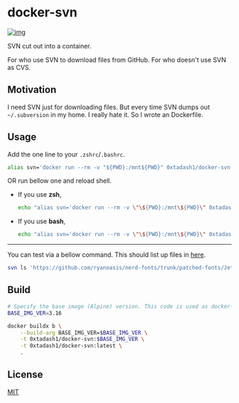 # docker-svn

[![img](https://badgen.net/docker/size/0xtadash1/docker-svn?icon=docker)](https://hub.docker.com/r/0xtadash1/docker-svn)

SVN cut out into a container.

For who use SVN to download files from GitHub.
For who doesn't use SVN as CVS.

## Motivation

I need SVN just for downloading files. But every time SVN dumps out `~/.subversion` in my home.
I really hate it. So I wrote an Dockerfile.

## Usage

Add the one line to your `.zshrc`/`.bashrc`.

```sh
alias svn='docker run --rm -v "${PWD}:/mnt${PWD}" 0xtadash1/docker-svn "$PWD"'
```

OR run bellow one and reload shell.

- If you use **zsh**,
  ```sh
  echo "alias svn='docker run --rm -v \"\${PWD}:/mnt\${PWD}\" 0xtadash1/docker-svn \"\$PWD\"'" >> ${ZDOTDIR:-$HOME}/.zshrc
  ```

- If you use **bash**,
  ```sh
  echo "alias svn='docker run --rm -v \"\${PWD}:/mnt\${PWD}\" 0xtadash1/docker-svn \"\$PWD\"'" >> ${HOME}/.bashrc
  ```

---

You can test via a bellow command. This should list up files in [here](https://github.com/ryanoasis/nerd-fonts/tree/master/patched-fonts/JetBrainsMono/Ligatures).

```sh
svn ls 'https://github.com/ryanoasis/nerd-fonts/trunk/patched-fonts/JetBrainsMono/Ligatures'
```

## Build

```sh
# Specify the base image (Alpine) version. This code is used as docker-svn's version.
BASE_IMG_VER=3.16

docker buildx b \
	--build-arg BASE_IMG_VER=$BASE_IMG_VER \
	-t 0xtadash1/docker-svn:$BASE_IMG_VER \
	-t 0xtadash1/docker-svn:latest \
	.
```

## License

[MIT](https://github.com/0xTadash1/docker-svn/blob/main/LICENSE)
